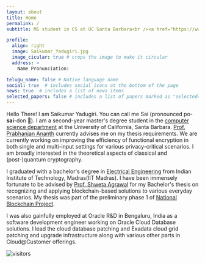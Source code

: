 ```yaml
---
layout: about
title: Home
permalink: /
subtitle: MS student in CS at UC Santa Barbara<br /><a href="https://www.ucsb.edu"><i class="fas fa-map-marker-alt"></i> Santa Barbara, CA</a>

profile:
  align: right
  image: Saikumar_Yadugiri.jpg
  image_cicular: true # crops the image to make it circular
  address: >
    Name Pronunciation:

telugu_name: false # Native language name
social: true  # includes social icons at the bottom of the page
news: true  # includes a list of news items
selected_papers: false # includes a list of papers marked as "selected={true}"
---
```


Hello There!
I am Saikumar Yadugiri.
You can call me Sai (pronounced po-**sai**-don :trident:).
I am a second-year master's degree student in the [computer science department](https://www.cs.ucsb.edu) at the University of California, Santa Barbara.
[Prof. Prabhanjan Ananth](https://sites.google.com/site/prabhanjanva) currently advises me on my thesis requirements.
We are currently working on improving the efficiency of functional encryption in both single and multi-input settings for various privacy-critical scenarios.
I am broadly interested in the theoretical aspects of classical and (post-)quantum cryptography.

I graduated with a bachelor's degree in [Electrical Engineering](https://www.ee.iitm.ac.in) from Indian Institute of Technology, Madras(IIT Madras).
I have been immensely fortunate to be advised by [Prof. Shweta Agrawal](http://www.cse.iitm.ac.in/~shwetaag/) for my Bachelor's thesis on recognizing and applying blockchain-based solutions to various everyday scenarios.
My thesis was part of the preliminary phase 1 of [National Blockchain Project](https://blockchain.cse.iitk.ac.in).

I was also gainfully employed at Oracle R&D in Bengaluru, India as a software development engineer working on Oracle Cloud Database solutions.
I lead the cloud database patching and Exadata cloud grid patching and upgrade infrastructure along with various other parts in Cloud@Customer offerings.

![visitors](https://visitor-badge.glitch.me/badge?page_id=saikumarysk.github.io&left_color=blue&right_color=green)
